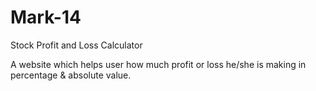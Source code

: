 # Mark-14

Stock Profit and Loss Calculator

A website which helps user how much profit or loss he/she is making in percentage & absolute value.